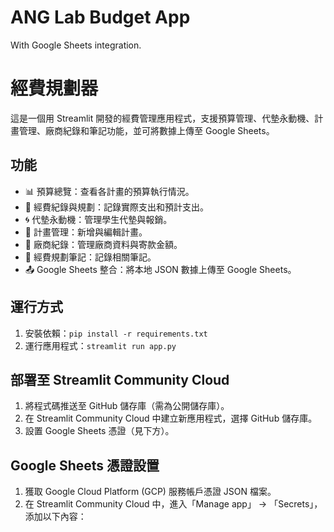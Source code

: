 # ANG Lab Budget App

With Google Sheets integration.

# 經費規劃器
這是一個用 Streamlit 開發的經費管理應用程式，支援預算管理、代墊永動機、計畫管理、廠商紀錄和筆記功能，並可將數據上傳至 Google Sheets。

## 功能
- 📊 預算總覽：查看各計畫的預算執行情況。
- 💸 經費紀錄與規劃：記錄實際支出和預計支出。
- 🌀 代墊永動機：管理學生代墊與報銷。
- 📁 計畫管理：新增與編輯計畫。
- 🏢 廠商紀錄：管理廠商資料與寄款金額。
- 📒 經費規劃筆記：記錄相關筆記。
- 📤 Google Sheets 整合：將本地 JSON 數據上傳至 Google Sheets。

## 運行方式
1. 安裝依賴：`pip install -r requirements.txt`
2. 運行應用程式：`streamlit run app.py`

## 部署至 Streamlit Community Cloud
1. 將程式碼推送至 GitHub 儲存庫（需為公開儲存庫）。
2. 在 Streamlit Community Cloud 中建立新應用程式，選擇 GitHub 儲存庫。
3. 設置 Google Sheets 憑證（見下方）。

## Google Sheets 憑證設置
1. 獲取 Google Cloud Platform (GCP) 服務帳戶憑證 JSON 檔案。
2. 在 Streamlit Community Cloud 中，進入「Manage app」 -> 「Secrets」，添加以下內容：